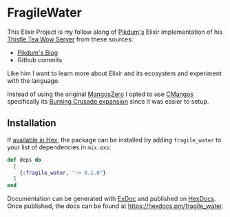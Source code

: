 # FragileWater

This Elixir Project is my follow along of [Pikdum's](https://github.com/pikdum) Elixir implementation of his [Thistle Tea Wow Server](https://github.com/pikdum/thistle_tea) from these sources:

- [Pikdum's Blog](https://pikdum.dev/)
- Github commits

Like him I want to learn more about Elixir and its ecosystem and experiment with the language.

Instead of using the original [MangosZero](https://github.com/mangoszero) I opted to use [CMangos](https://github.com/cmangos) specifically its [Burning Crusade expansion](https://github.com/cmangos/mangos-tbc) since it was easier to setup.


## Installation

If [available in Hex](https://hex.pm/docs/publish), the package can be installed
by adding `fragile_water` to your list of dependencies in `mix.exs`:

```elixir
def deps do
  [
    {:fragile_water, "~> 0.1.0"}
  ]
end
```

Documentation can be generated with [ExDoc](https://github.com/elixir-lang/ex_doc)
and published on [HexDocs](https://hexdocs.pm). Once published, the docs can
be found at <https://hexdocs.pm/fragile_water>.

